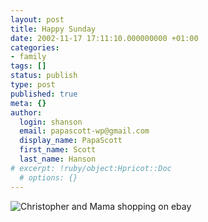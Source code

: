 ```yaml
---
layout: post
title: Happy Sunday
date: 2002-11-17 17:11:10.000000000 +01:00
categories:
- family
tags: []
status: publish
type: post
published: true
meta: {}
author:
  login: shanson
  email: papascott-wp@gmail.com
  display_name: PapaScott
  first_name: Scott
  last_name: Hanson
# excerpt: !ruby/object:Hpricot::Doc
  # options: {}
---
```

<p><img src="http://www.papascott.de/images/crhmama1102.jpg" border="0" alt="Christopher and Mama shopping on ebay" title="Christopher and Mama shopping on ebay" /></p>
